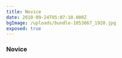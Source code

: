 ```yaml
---
title: Novice
date: 2010-09-24T05:07:10.000Z
bgImage: /uploads/bundle-1853667_1920.jpg
exposed: true
---
```

### Novice

